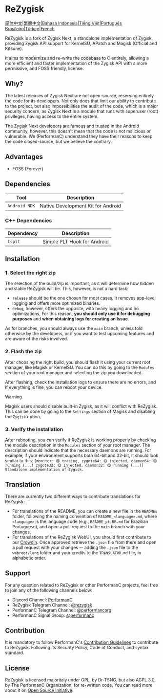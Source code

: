 # ReZygisk

[简体中文](/READMEs/README_zh-CN.md)|[繁體中文](/READMEs/README_zh-TW.md)|[Bahasa Indonesia](/READMEs/README_id-ID.md)|[Tiếng Việt](/READMEs/README_vi-VN.md)|[Português Brasileiro](/READMEs/README_pt-BR.md)|[Türkçe](/READMEs/README_tr-TR.md)|[French](/READMEs/README_fr-FR.md)

ReZygisk is a fork of Zygisk Next, a standalone implementation of Zygisk, providing Zygisk API support for KernelSU, APatch and Magisk (Official and Kitsune).

It aims to modernize and re-write the codebase to C entirely, allowing a more efficient and faster implementation of the Zygisk API with a more permissive, and FOSS friendly, license.

## Why?

The latest releases of Zygisk Next are not open-source, reserving entirely the code for its developers. Not only does that limit our ability to contribute to the project, but also impossibilities the audit of the code, which is a major security concern, as Zygisk Next is a module that runs with superuser (root) privileges, having access to the entire system.

The Zygisk Next developers are famous and trusted in the Android community, however, this doesn't mean that the code is not malicious or vulnerable. We (PerformanC) understand they have their reasons to keep the code closed-source, but we believe the contrary.

## Advantages

- FOSS (Forever)

## Dependencies

| Tool            | Description                            |
|-----------------|----------------------------------------|
| `Android NDK`   | Native Development Kit for Android     |

### C++ Dependencies

| Dependency | Description                   |
|------------|-------------------------------|
| `lsplt`    | Simple PLT Hook for Android   |

## Installation

### 1. Select the right zip

The selection of the build/zip is important, as it will determine how hidden and stable ReZygisk will be. This, however, is not a hard task:

- `release` should be the one chosen for most cases, it removes app-level logging and offers more optimized binaries.
- `debug`, however, offers the opposite, with heavy logging and no optimizations, For this reason, **you should only use it for debugging purposes** and **when obtaining logs for creating an Issue**.

As for branches, you should always use the `main` branch, unless told otherwise by the developers, or if you want to test upcoming features and are aware of the risks involved.

### 2. Flash the zip

After choosing the right build, you should flash it using your current root manager, like Magisk or KernelSU. You can do this by going to the `Modules` section of your root manager and selecting the zip you downloaded.

After flashing, check the installation logs to ensure there are no errors, and if everything is fine, you can reboot your device.

> [!WARNING]
> Magisk users should disable built-in Zygisk, as it will conflict with ReZygisk. This can be done by going to the `Settings` section of Magisk and disabling the `Zygisk` option.

### 3. Verify the installation

After rebooting, you can verify if ReZygisk is working properly by checking the module description in the `Modules` section of your root manager. The description should indicate that the necessary daemons are running. For example, if your environment supports both 64-bit and 32-bit, it should look similar to this: `[monitor: 😋 tracing, zygote64: 😋 injected, daemon64: 😋 running (...) zygote32: 😋 injected, daemon32: 😋 running (...)] Standalone implementation of Zygisk.`

## Translation

There are currently two different ways to contribute translations for ReZygisk:

- For translations of the README, you can create a new file in the `READMEs` folder, following the naming convention of `README_<language>.md`, where `<language>` is the language code (e.g., `README_pt-BR.md` for Brazilian Portuguese), and open a pull request to the `main` branch with your changes.
- For translations of the ReZygisk WebUI, you should first contribute to our [Crowdin](https://crowdin.com/project/rezygisk). Once approved retrieve the `.json` file from there and open a pull request with your changes -- adding the `.json` file to the `webroot/lang` folder and your credits to the `TRANSLATOR.md` file, in alphabetic order.

## Support

For any question related to ReZygisk or other PerformanC projects, feel free to join any of the following channels below:

- Discord Channel: [PerformanC](https://discord.gg/uPveNfTuCJ)
- ReZygisk Telegram Channel: [@rezygisk](https://t.me/rezygisk)
- PerformanC Telegram Channel: [@performancorg](https://t.me/performancorg)
- PerformanC Signal Group: [@performanc](https://signal.group/#CjQKID3SS8N5y4lXj3VjjGxVJnzNsTIuaYZjj3i8UhipAS0gEhAedxPjT5WjbOs6FUuXptcT)

## Contribution

It is mandatory to follow PerformanC's [Contribution Guidelines](https://github.com/PerformanC/contributing) to contribute to ReZygisk. Following its Security Policy, Code of Conduct, and syntax standard.

## License

ReZygisk is licensed majoritaly under GPL, by Dr-TSNG, but also AGPL 3.0, by The PerformanC Organization, for re-written code. You can read more about it on [Open Source Initiative](https://opensource.org/licenses/AGPL-3.0).
